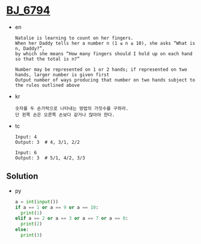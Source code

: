 # [BJ_6794](https://acmicpc.net/problem/6794)

* en

  ```en
  Natalie is learning to count on her fingers.
  When her Daddy tells her a number n (1 ≤ n ≤ 10), she asks “What is n, Daddy?”,
  by which she means “How many fingers should I hold up on each hand so that the total is n?”

  Number may be represented on 1 or 2 hands; if represented on two hands, larger number is given first
  Output number of ways producing that number on two hands subject to the rules outlined above
  ```

* kr

  ```kr
  숫자를 두 손가락으로 나타내는 방법의 가짓수를 구하라.
  단 왼쪽 손은 오른쪽 손보다 같거나 많아야 한다.
  ```

* tc

  ```tc
  Input: 4
  Output: 3  # 4, 3/1, 2/2

  Input: 6
  Output: 3  # 5/1, 4/2, 3/3
  ```

## Solution

* py

  ```py
  a = int(input())
  if a == 1 or a == 9 or a == 10:
    print(1)
  elif a == 2 or a == 3 or a == 7 or a == 8:
    print(2)
  else:
    print(3)
  ```
